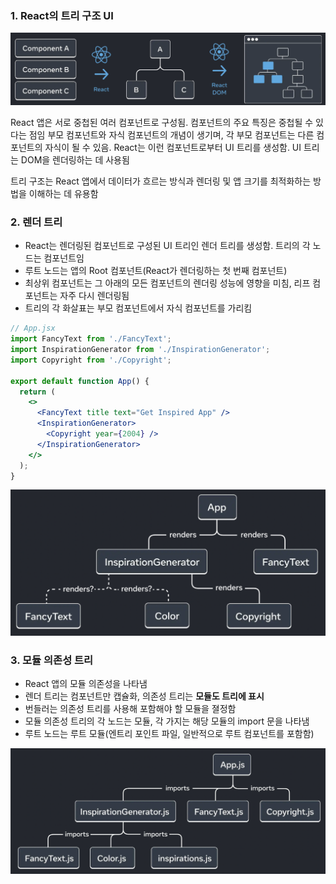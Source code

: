 ### 1. React의 트리 구조 UI 

![React의 트리 구조](image.png)

React 앱은 서로 중첩된 여러 컴포넌트로 구성됨.
컴포넌트의 주요 특징은 중첩될 수 있다는 점임 부모 컴포넌트와 자식 컴포넌트의 개념이 생기며, 각 부모 컴포넌트는 다른 컴포넌트의 자식이 될 수 있음.
React는 이런 컴포넌트로부터 UI 트리를 생성함. UI 트리는 DOM을 렌더링하는 데 사용됨

트리 구조는 React 앱에서 데이터가 흐르는 방식과 렌더링 및 앱 크기를 최적화하는 방법을 이해하는 데 유용함


### 2. 렌더 트리

- React는 렌더링된 컴포넌트로 구성된 UI 트리인 렌더 트리를 생성함. 트리의 각 노드는 컴포넌트임
- 루트 노드는 앱의 Root 컴포넌트(React가 렌더링하는 첫 번째 컴포넌트)
- 최상위 컴포넌트는 그 아래의 모든 컴포넌트의 렌더링 성능에 영향을 미침, 리프 컴포넌트는 자주 다시 렌더링됨
- 트리의 각 화살표는 부모 컴포넌트에서 자식 컴포넌트를 가리킴

```jsx
// App.jsx
import FancyText from './FancyText';
import InspirationGenerator from './InspirationGenerator';
import Copyright from './Copyright';

export default function App() {
  return (
    <>
      <FancyText title text="Get Inspired App" />
      <InspirationGenerator>
        <Copyright year={2004} />
      </InspirationGenerator>
    </>
  );
}
```
![렌더트리](image-1.png)

### 3. 모듈 의존성 트리

- React 앱의 모듈 의존성을 나타냄
- 렌더 트리는 컴포넌트만 캡슐화, 의존성 트리는 **모듈도 트리에 표시**
- 번들러는 의존성 트리를 사용해 포함해야 할 모듈을 졀정함 
- 모듈 의존성 트리의 각 노드는 모듈, 각 가지는 해당 모듈의 import 문을 나타냄
- 루트 노드는 루트 모듈(엔트리 포인트 파일, 일반적으로 루트 컴포넌트를 포함함)

![alt text](image-2.png)



